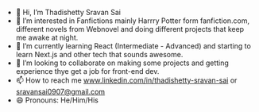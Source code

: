 - 👋 Hi, I’m Thadishetty Sravan Sai
- 👀 I’m interested in Fanfictions mainly Harrry Potter form fanfiction.com, different novels from Webnovel and doing different projects that keep me awake at night.
- 🌱 I’m currently learning React (Intermediate - Advanced) and starting to learn Next.js and other tech that sounds awesome.
- 💞️ I’m looking to collaborate on making some projects and getting experience thye get a job for front-end dev.
- 📫 How to reach me www.linkedin.com/in/thadishetty-sravan-sai or sravansai0907@gmail.com
- 😄 Pronouns: He/Him/His

<!---
sravansai-7/sravansai-7 is a ✨ special ✨ repository because its `README.md` (this file) appears on your GitHub profile.
You can click the Preview link to take a look at your changes.
--->
